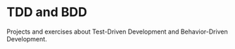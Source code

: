 # TDD and BDD
Projects and exercises about Test-Driven Development and Behavior-Driven Development.
